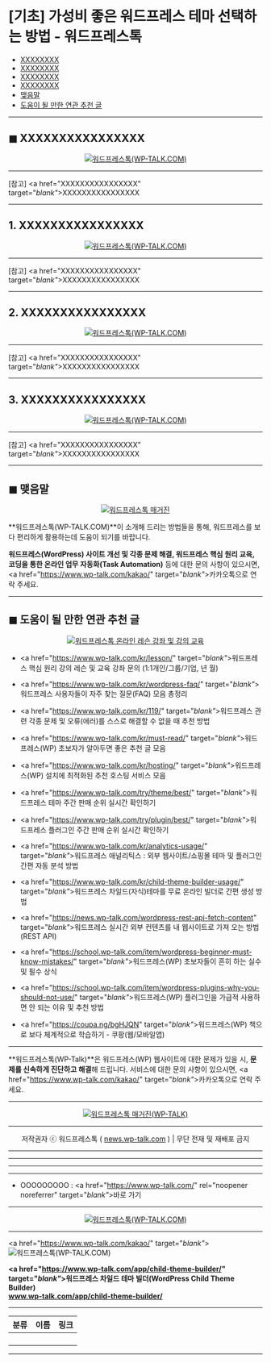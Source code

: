 # [기초] 가성비 좋은 워드프레스 테마 선택하는 방법 - 워드프레스톡

<!-- ---
title: "[기초] 가성비 좋은 워드프레스 테마 선택하는 방법 - 워드프레스톡"
description: XXXXXXXXXXXXXXXX
cover_img: https://hellotblog.files.wordpress.com/2018/04/trendtalk-wordpress-intro-main-800x450.jpg
feature_img: https://hellotblog.files.wordpress.com/2019/04/wptalk-wordpress-logo-03-800.png
categories: 꿀팁
tags: 꿀팁
--- -->

- [XXXXXXXX](#index-00)
- [XXXXXXXX](#index-01)
- [XXXXXXXX](#index-02)
- [XXXXXXXX](#index-03)
- [맺음말](#index-epilogue)
- [도움이 될 만한 연관 추천 글](#recommendation)

***

<!-- <a name="index-00"></a> -->

## ◼︎ XXXXXXXXXXXXXXXX

<center><a href="https://www.wp-talk.com/kakao/" target="_blank"_><img src="https://hellotblog.files.wordpress.com/2019/08/wptalk-logo-03-120x120.png" style="max-width:100%;" alt="워드프레스톡(WP-TALK.COM)"></a></center>

***

[참고] <a href="XXXXXXXXXXXXXXXX" target="_blank"_>XXXXXXXXXXXXXXXX</a>

***

<!-- <a name="index-01"></a> -->

## 1. XXXXXXXXXXXXXXXX

<center><a href="https://www.wp-talk.com/kakao/" target="_blank"_><img src="https://hellotblog.files.wordpress.com/2019/08/wptalk-logo-03-120x120.png" style="max-width:100%;" alt="워드프레스톡(WP-TALK.COM)"></a></center>



***

[참고] <a href="XXXXXXXXXXXXXXXX" target="_blank"_>XXXXXXXXXXXXXXXX</a>

***

<!-- <a name="index-02"></a> -->

## 2. XXXXXXXXXXXXXXXX

<center><a href="https://www.wp-talk.com/kakao/" target="_blank"_><img src="https://hellotblog.files.wordpress.com/2019/08/wptalk-logo-03-120x120.png" style="max-width:100%;" alt="워드프레스톡(WP-TALK.COM)"></a></center>



***

[참고] <a href="XXXXXXXXXXXXXXXX" target="_blank"_>XXXXXXXXXXXXXXXX</a>

***

<!-- <a name="index-03"></a> -->

## 3. XXXXXXXXXXXXXXXX

<center><a href="https://www.wp-talk.com/kakao/" target="_blank"_><img src="https://hellotblog.files.wordpress.com/2019/08/wptalk-logo-03-120x120.png" style="max-width:100%;" alt="워드프레스톡(WP-TALK.COM)"></a></center>



***

[참고] <a href="XXXXXXXXXXXXXXXX" target="_blank"_>XXXXXXXXXXXXXXXX</a>

***

<!-- <a name="index-epilogue"></a> -->

## ◼︎ 맺음말

<center><a href="https://www.wp-talk.com/kakao/" rel="noopener noreferrer" target="_blank"_><img src="https://hellotblog.files.wordpress.com/2019/08/wptalk-cover-default-01-800x460.png" style="max-width:100%;" alt="워드프레스톡 매거진"></a></center>

**워드프레스톡(WP-TALK.COM)**이 소개해 드리는 방법들을 통해, 워드프레스를 보다 편리하게 활용하는데 도움이 되기를 바랍니다.

**워드프레스(WordPress) 사이트 개선 및 각종 문제 해결, 워드프레스 핵심 원리 교육, 코딩을 통한 온라인 업무 자동화(Task Automation)** 등에 대한 문의 사항이 있으시면, <a href="https://www.wp-talk.com/kakao/" target="_blank"_>카카오톡</a>으로 연락 주세요.

***

<!-- <a name="recommendation"></a> -->

## ◼︎ 도움이 될 만한 연관 추천 글

<center><a href="https://www.wp-talk.com/kr/lesson/" target="_blank"_><img src="https://hellotblog.files.wordpress.com/2019/03/classroom-online-wptalk-00-800x500.png" style="max-width:100%;" alt="워드프레스톡 온라인 레슨 강좌 및 강의 교육"></a></center>

- <a href="https://www.wp-talk.com/kr/lesson/" target="_blank"_>워드프레스 핵심 원리 강의 레슨 및 교육 강좌 문의 (1:1개인/그룹/기업, <span class="post-year"></span>년 <span class="post-month"></span>월)</a>

- <a href="https://www.wp-talk.com/kr/wordpress-faq/" target="_blank"_>워드프레스 사용자들이 자주 찾는 질문(FAQ) 모음 총정리</a>

- <a href="https://www.wp-talk.com/kr/119/" target="_blank"_>워드프레스 관련 각종 문제 및 오류(에러)를 스스로 해결할 수 없을 때 추천 방법</a>

- <a href="https://www.wp-talk.com/kr/must-read/" target="_blank"_>워드프레스(WP) 초보자가 알아두면 좋은 추천 글 모음</a>

- <a href="https://www.wp-talk.com/kr/hosting/" target="_blank"_>워드프레스(WP) 설치에 최적화된 추천 호스팅 서비스 모음</a>

- <a href="https://www.wp-talk.com/try/theme/best/" target="_blank"_>워드프레스 테마 주간 판매 순위 실시간 확인하기</a>

- <a href="https://www.wp-talk.com/try/plugin/best/" target="_blank"_>워드프레스 플러그인 주간 판매 순위 실시간 확인하기</a>

- <a href="https://www.wp-talk.com/kr/analytics-usage/" target="_blank"_>워드프레스 애널리틱스 : 외부 웹사이트/쇼핑몰 테마 및 플러그인 간편 자동 분석 방법</a>

- <a href="https://www.wp-talk.com/kr/child-theme-builder-usage/" target="_blank"_>워드프레스 차일드(자식)테마를 무료 온라인 빌더로 간편 생성 방법</a>

- <a href="https://news.wp-talk.com/wordpress-rest-api-fetch-content" target="_blank"_>워드프레스 실시간 외부 컨텐츠를 내 웹사이트로 가져 오는 방법 (REST API)</a>

- <a href="https://school.wp-talk.com/item/wordpress-beginner-must-know-mistakes/" target="_blank"_>워드프레스(WP) 초보자들이 흔히 하는 실수 및 필수 상식</a>

- <a href="https://school.wp-talk.com/item/wordpress-plugins-why-you-should-not-use/" target="_blank"_>워드프레스(WP) 플러그인을 가급적 사용하면 안 되는 이유 및 추천 방법</a>

- <a href="https://coupa.ng/bgHJQN" target="_blank"_>워드프레스(WP) 책으로 보다 체계적으로 학습하기 - 쿠팡(웹/모바일앱)</a>

***
**워드프레스톡(WP-Talk)**은 워드프레스(WP) 웹사이트에 대한 문제가 있을 시, **문제를 신속하게 진단하고 해결**해 드립니다. 서비스에 대한 문의 사항이 있으시면, <a href="https://www.wp-talk.com/kakao/" target="_blank"_>카카오톡</a>으로 연락 주세요.

***
<center><a href="https://www.wp-talk.com/kakao/" target="_blank"_><img src="https://hellotblog.files.wordpress.com/2019/08/wptalk-logo-03-120x120.png" style="max-width:100%;" alt="워드프레스톡 매거진(WP-TALK)"></a></center>

***
<center>저작권자 ⓒ 워드프레스톡 ( <a href="https://www.wp-talk.com/kakao/" target="_blank"_>news.wp-talk.com</a> ) | 무단 전재 및 재배포 금지</center>

***
***
***
***
- OOOOOOOOO : <a href="https://www.wp-talk.com/" rel="noopener noreferrer" target="_blank"_>바로 가기</a>

***
<center><a href="https://www.wp-talk.com/kakao/" target="_blank"_><img src="https://hellotblog.files.wordpress.com/2019/08/wptalk-logo-03-120x120.png" style="max-width:100%;" alt="워드프레스톡(WP-TALK.COM)"></a></center>

***
<div class="focus-zone-center">

<a href="https://www.wp-talk.com/kakao/" target="_blank"_><img src="https://hellotblog.files.wordpress.com/2019/08/wptalk-logo-03-120x120.png" style="max-width:100%;" alt="워드프레스톡(WP-TALK.COM)"></a>

**<a href="https://www.wp-talk.com/app/child-theme-builder/" target="_blank"_>워드프레스 차일드 테마 빌더(WordPress Child Theme Builder)<br>www.wp-talk.com/app/child-theme-builder/</a>**

</div>

***
|분류|이름|링크|
|:-:|:-:|:-:|
||||
||||
||||
||||

***
